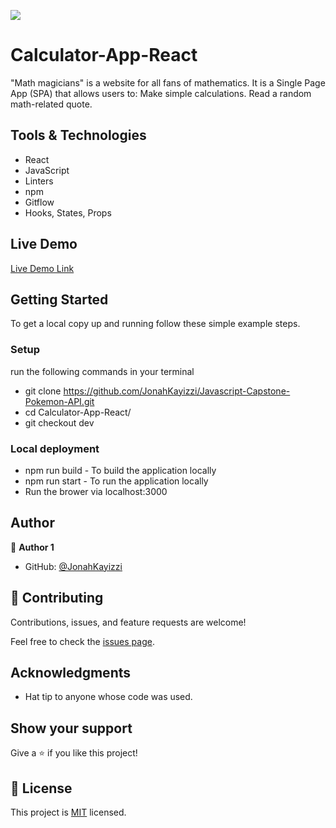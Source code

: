 ![](https://img.shields.io/badge/Microverse-blueviolet)
# Calculator-App-React

"Math magicians" is a website for all fans of mathematics. It is a Single Page App (SPA) that allows users to:  Make simple calculations. Read a random math-related quote.

## Tools & Technologies

- React
- JavaScript
- Linters
- npm
- Gitflow
- Hooks, States, Props

## Live Demo

[Live Demo Link](https://jonahkayizzi.github.io/Calculator-App-React/)

## Getting Started

To get a local copy up and running follow these simple example steps.

### Setup

run the following commands in your terminal

- git clone https://github.com/JonahKayizzi/Javascript-Capstone-Pokemon-API.git
- cd Calculator-App-React/
- git checkout dev

### Local deployment

- npm run build - To build the application locally
- npm run start - To run the application locally
- Run the brower via localhost:3000

## Author

👤 **Author 1**

- GitHub: [@JonahKayizzi](https://github.com/JonahKayizzi)

## 🤝 Contributing

Contributions, issues, and feature requests are welcome!

Feel free to check the [issues page](https://github.com/JonahKayizzi/Calculator-App-React/issues).

## Acknowledgments

- Hat tip to anyone whose code was used. 

## Show your support

Give a ⭐️ if you like this project!

## 📝 License

This project is [MIT](./LICENSE) licensed.


